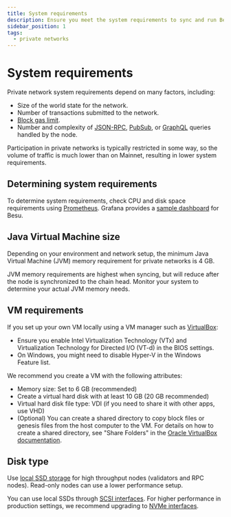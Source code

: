 ```yaml
---
title: System requirements
description: Ensure you meet the system requirements to sync and run Besu.
sidebar_position: 1
tags:
  - private networks
---
```


# System requirements

Private network system requirements depend on many factors, including:

- Size of the world state for the network.
- Number of transactions submitted to the network.
- [Block gas limit](../../public-networks/reference/genesis-items.md#genesis-block-parameters).
- Number and complexity of [JSON-RPC](../../public-networks/how-to/use-besu-api/json-rpc.md), [PubSub](../../public-networks/how-to/use-besu-api/rpc-pubsub.md), or [GraphQL](../../public-networks/how-to/use-besu-api/graphql.md) queries handled by the node.

Participation in private networks is typically restricted in some way, so the volume of traffic is much lower than on Mainnet, resulting in lower system requirements.

## Determining system requirements

To determine system requirements, check CPU and disk space requirements using [Prometheus](../../public-networks/how-to/monitor/metrics.md). Grafana provides a [sample dashboard](https://grafana.com/grafana/dashboards/10273) for Besu.

## Java Virtual Machine size

Depending on your environment and network setup, the minimum Java Virtual Machine (JVM) memory requirement for private networks is 4 GB.

JVM memory requirements are highest when syncing, but will reduce after the node is synchronized to the chain head. Monitor your system to determine your actual JVM memory needs.

## VM requirements

If you set up your own VM locally using a VM manager such as [VirtualBox](https://www.oracle.com/virtualization/virtualbox/):

- Ensure you enable Intel Virtualization Technology (VTx) and Virtualization Technology for Directed I/O (VT-d) in the BIOS settings.
- On Windows, you might need to disable Hyper-V in the Windows Feature list.

We recommend you create a VM with the following attributes:

- Memory size: Set to 6 GB (recommended)
- Create a virtual hard disk with at least 10 GB (20 GB recommended)
- Virtual hard disk file type: VDI (if you need to share it with other apps, use VHD)
- (Optional) You can create a shared directory to copy block files or genesis files from the host computer to the VM. For details on how to create a shared directory, see "Share Folders" in the [Oracle VirtualBox documentation].

## Disk type

Use [local SSD storage](https://cloud.google.com/compute/docs/disks) for high throughput nodes (validators and RPC nodes). Read-only nodes can use a lower performance setup.

You can use local SSDs through [SCSI interfaces](https://en.wikipedia.org/wiki/SCSI). For higher performance in production settings, we recommend upgrading to [NVMe interfaces](https://cloud.google.com/compute/docs/disks/local-ssd#performance).

<!-- Links -->

[Oracle VirtualBox documentation]: https://docs.oracle.com/en/virtualization/virtualbox/6.1/user/
